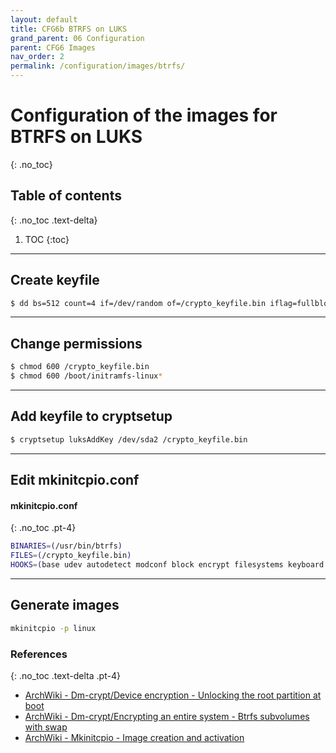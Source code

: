 ```yaml
---
layout: default
title: CFG6b BTRFS on LUKS
grand_parent: 06 Configuration
parent: CFG6 Images
nav_order: 2
permalink: /configuration/images/btrfs/
---
```


# Configuration of the images for BTRFS on LUKS
{: .no_toc}

## Table of contents
{: .no_toc .text-delta}

1. TOC
{:toc}

---

## Create keyfile

```bash
$ dd bs=512 count=4 if=/dev/random of=/crypto_keyfile.bin iflag=fullblock
```

---

## Change permissions

```bash
$ chmod 600 /crypto_keyfile.bin
$ chmod 600 /boot/initramfs-linux*
```

---

## Add keyfile to cryptsetup

```bash
$ cryptsetup luksAddKey /dev/sda2 /crypto_keyfile.bin
```

---

## Edit mkinitcpio.conf

#### mkinitcpio.conf
{: .no_toc .pt-4}

```bash
BINARIES=(/usr/bin/btrfs)
FILES=(/crypto_keyfile.bin)
HOOKS=(base udev autodetect modconf block encrypt filesystems keyboard keymap fsck)
```

---

## Generate images

```bash
mkinitcpio -p linux
```

### References
{: .no_toc .text-delta .pt-4}

- [ArchWiki - Dm-crypt/Device encryption - Unlocking the root partition at boot](https://wiki.archlinux.org/index.php/Dm-crypt/Device_encryption#Unlocking_the_root_partition_at_boot)
- [ArchWiki - Dm-crypt/Encrypting an entire system - Btrfs subvolumes with swap](https://wiki.archlinux.org/index.php/Dm-crypt/Encrypting_an_entire_system#Btrfs_subvolumes_with_swap)
- [ArchWiki - Mkinitcpio - Image creation and activation](https://wiki.archlinux.org/index.php/Mkinitcpio#Image_creation_and_activation)

